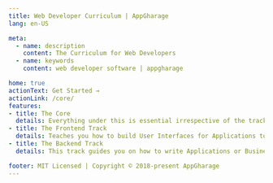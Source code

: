 ```yaml
---
title: Web Developer Curriculum | AppGharage
lang: en-US

meta:
  - name: description
    content: The Curriculum for Web Developers
  - name: keywords
    content: web developer software | appgharage

home: true
actionText: Get Started →
actionLink: /core/
features:
- title: The Core 
  details: Everything under this is essential irrespective of the track you choose to master or learn.
- title: The Frontend Track
  details: Teaches you how to build User Interfaces for Applications to interact with the Backend
- title: The Backend Track
  details: This track guides you on how to write Applications or Business logic for the Frontend 

footer: MIT Licensed | Copyright © 2018-present AppGharage
---
```

